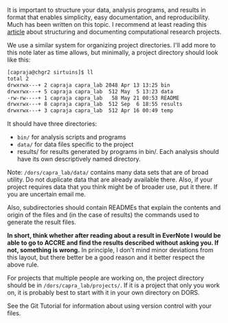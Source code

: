 It is important to structure your data, analysis programs, and results in format that enables simplicity, easy documentation, and reproducibility. Much has been written on this topic. I recommend at least reading this [article](http://journals.plos.org/ploscompbiol/article?id=10.1371/journal.pcbi.1000424) about structuring and documenting computational research projects.

We use a similar system for organizing project directories. I'll add more to this note later as time allows, but minimally, a project directory should look like this:
```bash
[capraja@chgr2 sirtuins]$ ll
total 2
drwxrwx---+ 2 capraja capra_lab 2048 Apr 13 13:25 bin
drwxrwx---+ 5 capraja capra_lab  512 May  5 13:23 data
-rw-rw----+ 1 capraja capra_lab   58 May 21 00:53 README
drwxrwx---+ 8 capraja capra_lab  512 Sep  6 18:55 results
drwxrwx---+ 3 capraja capra_lab  512 Apr 16 00:49 temp
```

It should have three directories: 
- ```bin/``` for analysis scripts and programs
- ```data/``` for data files specific to the project 
- results/ for results generated by programs in bin/. Each analysis should have its own descriptively named directory.

Note: ```/dors/capra_lab/data/``` contains many data sets that are of broad utility. Do not duplicate data that are already available there. Also, if your project requires data that you think might be of broader use, put it there. If you are uncertain email me.

Also, subdirectories should contain READMEs that explain the contents and origin of the files and (in the case of results) the commands used to generate the result files.

**In short, think whether after reading about a result in EverNote I would be able to go to ACCRE and find the results described without asking you. If not, something is wrong.** In principle, I don't mind minor deviations from this layout, but there better be a good reason and it better respect the above rule.


For projects that multiple people are working on, the project directory should be in ```/dors/capra_lab/projects/```. If it is a project that only you work on, it is probably best to start with it in your own directory on DORS. 

See the Git Tutorial for information about using version control with your files.
